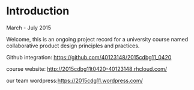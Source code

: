 # Introduction

March - July 2015

Welcome, this is an ongoing project record for a university course named collaborative product design principles and practices.

Github integration: 
https://github.com/40123148/2015cdbg11_0420

course website: http://2015cdbg11t0420-40123148.rhcloud.com/

our team wordpress:https://2015cdg11.wordpress.com/




